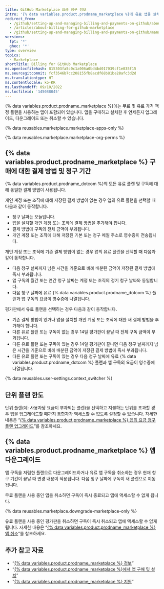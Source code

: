 ```yaml
---
title: GitHub Marketplace 요금 청구 정보
intro: '{% data variables.product.prodname_marketplace %}에 유료 앱을 설치하는 경우 해당 구독은 계정의 기존 청구 날짜, 결제 방법 및 영수증을 공유합니다.'
redirect_from:
  - /github/setting-up-and-managing-billing-and-payments-on-github/about-billing-for-github-marketplace
  - /articles/about-billing-for-github-marketplace
  - /github/setting-up-and-managing-billing-and-payments-on-github/managing-billing-for-github-marketplace-apps/about-billing-for-github-marketplace
versions:
  fpt: '*'
  ghec: '*'
type: overview
topics:
  - Marketplace
shortTitle: Billing for GitHub Marketplace
ms.openlocfilehash: 815303fa5c0c1a006a0bd4bd017039cf1e035f15
ms.sourcegitcommit: fcf3546b7cc208155fb8acdf68b81be28afc3d2d
ms.translationtype: HT
ms.contentlocale: ko-KR
ms.lasthandoff: 09/10/2022
ms.locfileid: '145088045'
---
```

{% data variables.product.prodname_marketplace %}에는 무료 및 유료 가격 책정 플랜을 사용하는 앱이 포함되어 있습니다. 앱을 구매하고 설치한 후 언제든지 업그레이드, 다운그레이드 또는 취소할 수 있습니다.

{% data reusables.marketplace.marketplace-apps-only %}

{% data reusables.marketplace.marketplace-org-perms %}

## {% data variables.product.prodname_marketplace %} 구매에 대한 결제 방법 및 청구 기간

{% data variables.product.prodname_dotcom %}의 모든 유료 플랜 및 구독에 대해 동일한 결제 방법이 사용됩니다.

개인 계정 또는 조직에 대해 저장된 결제 방법이 없는 경우 앱의 유료 플랜을 선택할 때 다음과 같이 동작합니다.
- 청구 날짜는 오늘입니다.
- 앱을 설치할 개인 계정 또는 조직에 결제 방법을 추가해야 합니다.
- 결제 방법에 구독의 전체 금액이 부과됩니다.
- 개인 계정 또는 조직에 대해 저장된 기본 또는 청구 메일 주소로 영수증이 전송됩니다.

개인 계정 또는 조직에 기존 결제 방법이 없는 경우 앱의 유료 플랜을 선택할 때 다음과 같이 동작합니다.
- 다음 청구 날짜까지 남은 시간을 기준으로 비례 배분된 금액이 저장된 결제 방법에 즉시 부과됩니다.
- 앱 구독의 월간 또는 연간 청구 날짜는 계정 또는 조직의 정기 청구 날짜와 동일합니다.
- 다음 청구 날짜에 유료 {% data variables.product.prodname_dotcom %} 플랜과 앱 구독의 요금이 영수증에 나열됩니다.

평가판에서 유료 플랜을 선택하는 경우 다음과 같이 동작합니다.
- 기존 결제 방법이 있거나 앱을 설치할 개인 계정 또는 조직에 대한 새 결제 방법을 추가해야 합니다.
- 다른 유료 플랜 또는 구독이 없는 경우 14일 평가판이 끝날 때 전체 구독 금액이 부과됩니다.
- 다른 유료 플랜 또는 구독이 있는 경우 14일 평가판이 끝나면 다음 청구 날짜까지 남은 시간을 기준으로 비례 배분된 금액이 저장된 결제 방법에 즉시 부과됩니다.
- 다른 유료 플랜 또는 구독이 있는 경우 다음 청구 날짜에 유료 {% data variables.product.prodname_dotcom %} 플랜과 앱 구독의 요금이 영수증에 나열됩니다.

{% data reusables.user-settings.context_switcher %}

## 단위 플랜 한도

단위 플랜(예: 사용자당 요금이 부과되는 플랜)을 선택하고 지불하는 단위를 초과할 경우 앱을 업그레이드할 때까지 통합자가 액세스할 수 없도록 설정할 수 있습니다. 자세한 내용은 “[{% data variables.product.prodname_marketplace %} 앱의 요금 청구 플랜 업그레이드](/articles/upgrading-the-billing-plan-for-a-github-marketplace-app)”를 참조하세요.

## {% data variables.product.prodname_marketplace %} 앱 다운그레이드

앱 구독을 저렴한 플랜으로 다운그레이드하거나 유료 앱 구독을 취소하는 경우 현재 청구 기간이 끝날 때 변경 내용이 적용됩니다. 다음 청구 날짜에 구독이 새 플랜으로 이동됩니다.

무료 플랜을 사용 중인 앱을 취소하면 구독이 즉시 종료되고 앱에 액세스할 수 없게 됩니다.

{% data reusables.marketplace.downgrade-marketplace-only %}

유료 플랜을 사용 중인 평가판을 취소하면 구독이 즉시 취소되고 앱에 액세스할 수 없게 됩니다. 자세한 내용은 “[{% data variables.product.prodname_marketplace %} 앱 취소](/articles/canceling-a-github-marketplace-app)”를 참조하세요.

## 추가 참고 자료

- “[{% data variables.product.prodname_marketplace %} 정보](/articles/about-github-marketplace)”
- “[{% data variables.product.prodname_marketplace %}에서 앱 구매 및 설치](/articles/purchasing-and-installing-apps-in-github-marketplace)”
- “[{% data variables.product.prodname_marketplace %} 지원](/articles/github-marketplace-support)”

